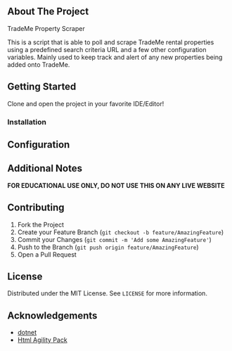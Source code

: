 ﻿## About The Project

TradeMe Property Scraper

This is a script that is able to poll and scrape TradeMe rental properties using a predefined search criteria URL and a few other configuration variables. 
Mainly used to keep track and alert of any new properties being added onto TradeMe.

## Getting Started

Clone and open the project in your favorite IDE/Editor!

### Installation

## Configuration

## Additional Notes

**FOR EDUCATIONAL USE ONLY, DO NOT USE THIS ON ANY LIVE WEBSITE**

## Contributing

1. Fork the Project
2. Create your Feature Branch (`git checkout -b feature/AmazingFeature`)
3. Commit your Changes (`git commit -m 'Add some AmazingFeature'`)
4. Push to the Branch (`git push origin feature/AmazingFeature`)
5. Open a Pull Request

## License

Distributed under the MIT License. See `LICENSE` for more information.

## Acknowledgements
* [dotnet](https://github.com/dotnet)
* [Html Agility Pack](https://html-agility-pack.net/)